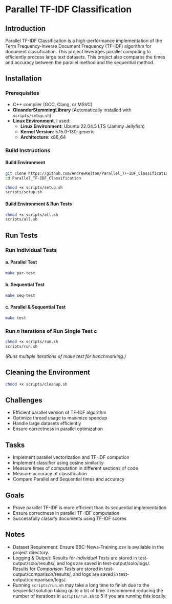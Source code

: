 # Parallel TF-IDF Classification

## Introduction
Parallel TF-IDF Classification is a high-performance implementation of the Term Frequency-Inverse Document Frequency (TF-IDF) algorithm for document classification. This project leverages parallel computing to efficiently process large text datasets. This project also compares the times and accuracy between the parallel method and the sequential method.

## Installation
### Prerequisites
- C++ compiler (GCC, Clang, or MSVC)
- **OleanderStemmingLibrary** (Automatically installed with `scripts/setup.sh`)
- **Linux Environment**, I used:
    - **Linux Environment**: Ubuntu 22.04.5 LTS (Jammy Jellyfish)  
    - **Kernel Version**: 5.15.0-130-generic  
    - **Architecture**: x86_64  

### Build Instructions
#### Build Environment
```bash
git clone https://github.com/AndrewKelton/Parallel_TF-IDF_Classification.git
cd Parallel_TF-IDF_Classification

chmod +x scripts/setup.sh
scripts/setup.sh
```
#### Build Environment & Run Tests
```bash
chmod +x scripts/all.sh
scripts/all.sh
```


## Run Tests
### Run Individual Tests
#### a. Parallel Test
```bash
make par-test
```
#### b. Sequential Test
```bash
make seq-test
```
#### c. Parallel & Sequential Test
```bash
make test
```

### Run _n_ Iterations of Run Single Test c
```bash
chmod +x scripts/run.sh
scripts/run.sh
```
_(Runs multiple iterations of make test for benchmarking.)_


## Cleaning the Environment
```bash
chmod +x scripts/cleanup.sh
```


## Challenges
* Efficient parallel version of TF-IDF algorithm
* Optimize thread usage to maximize speedup
* Handle large datasets efficiently
* Ensure correctness in parallel optimization

## Tasks
* Implement parallel vectorization and TF-IDF compution
* Implement classifier using cosine similarity
* Measure times of computation in different sections of code
* Measure accuracy of classification
* Compare Parallel and Sequential times and accuracy

## Goals
* Prove parallel TF-IDF is more efficient than its sequential implementation
* Ensure correctness in parallel TF-IDF computation
* Successfully classify documents using TF-IDF scores


## Notes
* Dataset Requirement: Ensure BBC-News-Training.csv is available in the project directory.
* Logging & Output: Results for _Individual Tests_ are stored in test-output/solo/results/, and logs are saved in test-output/solo/logs/. Results for _Comparison Tests_ are stored in test-output/comparison/results/, and logs are saved in test-output/comparison/logs/.
* Running `scripts/run.sh` may take a long time to finish due to the sequential solution taking quite a bit of time. I recommend reducing the number of iterations in `scripts/run.sh` to 5 if you are running this locally.